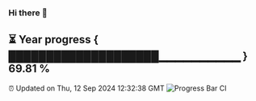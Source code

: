 ### Hi there 👋
⏳ Year progress { ████████████████████▁▁▁▁▁▁▁▁▁▁ } 69.81 %
---
⏰ Updated on Thu, 12 Sep 2024 12:32:38 GMT
![Progress Bar CI](https://github.com/liununu/liununu/workflows/Progress%20Bar%20CI/badge.svg)
